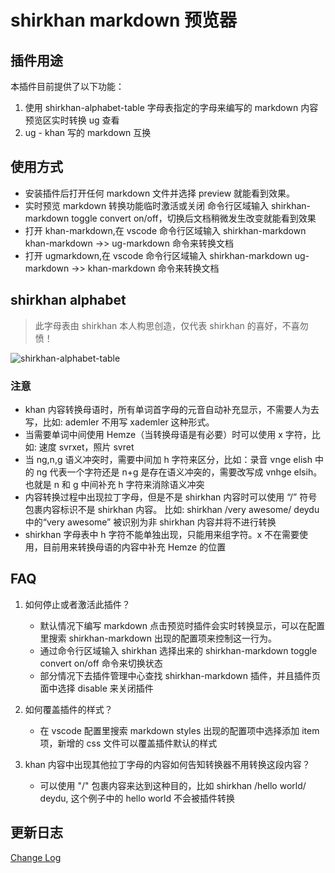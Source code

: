 # shirkhan markdown 预览器

## 插件用途

本插件目前提供了以下功能：

1. 使用 shirkhan-alphabet-table 字母表指定的字母来编写的 markdown 内容预览区实时转换 ug 查看
2. ug - khan 写的 markdown 互换

## 使用方式

- 安装插件后打开任何 markdown 文件并选择 preview 就能看到效果。
- 实时预览 markdown 转换功能临时激活或关闭 命令行区域输入 shirkhan-markdown toggle convert on/off，切换后文档稍微发生改变就能看到效果
- 打开 khan-markdown,在 vscode 命令行区域输入 shirkhan-markdown khan-markdown ->> ug-markdown 命令来转换文档
- 打开 ugmarkdown,在 vscode 命令行区域输入 shirkhan-markdown ug-markdown ->> khan-markdown 命令来转换文档

## shirkhan alphabet

> 此字母表由 shirkhan 本人构思创造，仅代表 shirkhan 的喜好，不喜勿愤！

![shirkhan-alphabet-table](./images/shirkhan-alphabet-table.jpg)

### 注意

- khan 内容转换母语时，所有单词首字母的元音自动补充显示，不需要人为去写，比如: ademler 不用写 xademler 这种形式。
- 当需要单词中间使用 Hemze（当转换母语是有必要）时可以使用 x 字符，比如: 速度 svrxet，照片 svret
- 当 ng,n,g 语义冲突时，需要中间加 h 字符来区分，比如：录音 vnge elish 中的 ng 代表一个字符还是 n+g 是存在语义冲突的，需要改写成 vnhge elsih。 也就是 n 和 g 中间补充 h 字符来消除语义冲突
- 内容转换过程中出现拉丁字母，但是不是 shirkhan 内容时可以使用 “/” 符号包裹内容标识不是 shirkhan 内容。 比如: shirkhan /very awesome/ deydu 中的“very awesome” 被识别为非 shirkhan 内容并将不进行转换
- shirkhan 字母表中 h 字符不能单独出现，只能用来组字符。x 不在需要使用，目前用来转换母语的内容中补充 Hemze 的位置

## FAQ

1. 如何停止或者激活此插件？

   - 默认情况下编写 markdown 点击预览时插件会实时转换显示，可以在配置里搜索 shirkhan-markdown 出现的配置项来控制这一行为。
   - 通过命令行区域输入 shirkhan 选择出来的 shirkhan-markdown toggle convert on/off 命令来切换状态
   - 部分情况下去插件管理中心查找 shirkhan-markdown 插件，并且插件页面中选择 disable 来关闭插件

2. 如何覆盖插件的样式？

   - 在 vscode 配置里搜索 markdown styles 出现的配置项中选择添加 item 项，新增的 css 文件可以覆盖插件默认的样式

3. khan 内容中出现其他拉丁字母的内容如何告知转换器不用转换这段内容？
   - 可以使用 "/" 包裹内容来达到这种目的，比如 shirkhan /hello world/ deydu, 这个例子中的 hello world 不会被插件转换

## 更新日志

[Change Log](./CHANGELOG.md)
